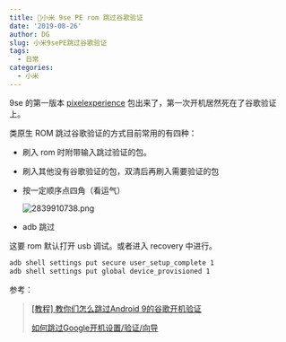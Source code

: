 ```yaml
---
title: 📱小米 9se PE rom 跳过谷歌验证
date: '2019-08-26'
author: DG
slug: 小米9sePE跳过谷歌验证
tags: 
  - 日常
categories: 
  - 小米
---
```

9se 的第一版本 [pixelexperience](https://download.pixelexperience.org/grus/) 包出来了，第一次开机居然死在了谷歌验证上。


类原生 ROM 跳过谷歌验证的方式目前常用的有四种：

  - 刷入 rom 时附带输入跳过验证的包。

  - 刷入其他没有谷歌验证的包，双清后再刷入需要验证的包

  - 按一定顺序点四角（看运气）

    ![2839910738.png](https://i.loli.net/2019/08/27/MA8slmz1ro4QSTW.png)

  - adb 跳过

  这要 rom 默认打开 usb 调试。或者进入 recovery 中进行。
  ```bash
  adb shell settings put secure user_setup_complete 1
  adb shell settings put global device_provisioned 1
  ```

参考：

> [[教程] 教你们怎么跳过Android 9的谷歌开机验证	](http://www.miui.com/thread-19316176-1-1.html)
>
> [如何跳过Google开机设置/验证/向导](https://www.himiku.com/archives/6.html)